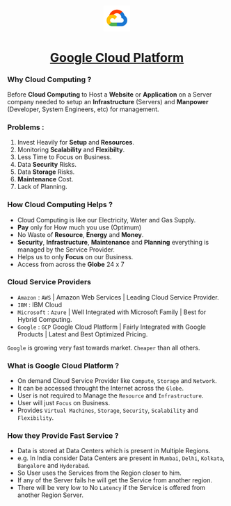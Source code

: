 <p align=center><img src='Cloud.png' width=12%></p>

<h1 align=center><a href='https://cloud.google.com/'>Google Cloud Platform</a></h1>

### Why Cloud Computing ?

Before **Cloud Computing** to Host a **Website** or **Application** on a Server company needed to setup an **Infrastructure** (Servers) and **Manpower** (Developer, System Engineers, etc) for management.

### Problems :
1. Invest Heavily for **Setup** and **Resources**.
2. Monitoring **Scalability** and **Flexibilty**.
3. Less Time to Focus on Business.
4. Data **Security** Risks.
5. Data **Storage** Risks.
6. **Maintenance** Cost. 
7. Lack of Planning.

### How Cloud Computing Helps ?

- Cloud Computing is like our Electricity, Water and Gas Supply.
- **Pay** only for How much you use (Optimum)
- No Waste of **Resource**, **Energy** and **Money**.
- **Security**, **Infrastructure**, **Maintenance** and **Planning** everything is managed by the Service Provider.
- Helps us to only **Focus** on our Business.
- Access from across the **Globe** 24 x 7 

### Cloud Service Providers 

- `Amazon` : `AWS` | Amazon Web Services | Leading Cloud Service Provider.
- `IBM` : IBM Cloud
- `Microsoft` : `Azure` | Well Integrated with Microsoft Family | Best for Hybrid Computing.
- `Google` : `GCP` Google Cloud Platform | Fairly Integrated with Google Products | Latest and Best Optimized Pricing. 

`Google` is growing very fast towards market. `Cheaper` than all others.

### What is Google Cloud Platform ?

- On demand Cloud Service Provider like `Compute`, `Storage` and `Network`.
- It can be accessed throught the Internet across the `Globe`. 
- User is not required to Manage the `Resource` and `Infrastructure`.
- User will just `Focus` on Business.
- Provides `Virtual Machines`, `Storage`, `Security`, `Scalability` and `Flexibility`.

### How they Provide Fast Service ?

- Data is stored at Data Centers which is present in Multiple Regions.
- e.g. In India consider Data Centers are present in `Mumbai`, `Delhi`, `Kolkata`, `Bangalore` and `Hyderabad`.
- So User uses the Services from the Region closer to him.
- If any of the Server fails he will get the Service from another region.
- There will be very low to No `Latency` if the Service is offered from another Region Server.
